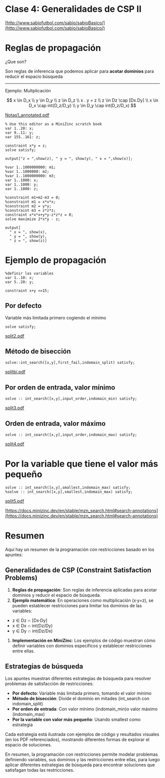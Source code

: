 # Clase 4: Generalidades de CSP II

[http://www.sabiofutbol.com/sabio/sabioBasico/](http://www.sabiofutbol.com/sabio/sabioBasico/)

# Reglas de propagación

¿Que son?

Son reglas de inferencia que podemos aplicar para **acotar dominios** para reducir el espacio búsqueda

---

Ejemplo: Multplicación

$$
x \in D_x \\ y \in D_y \\ z \in D_z \\ x . y = z \\ z \in Dz \cap [Dx.Dy]  \\ x \in D_x \cap int(D_z/D_y) \\ y \in D_y \cap int(D_z/D_x)
$$

[Notas1_annotated.pdf](Academico/Universidad/2025-1/Programacio╠Бn%20por%20restricciones%201987fd794c2880bb9305ed2af33905ce/Clase%204%20Generalidades%20de%20CSP%20II%201ac7fd794c2880b1a4f8f420bd4f13a4/Notas1_annotated.pdf)

```
% Use this editor as a MiniZinc scratch book
var 1..20: x;
var 9..11: y;
var 155..161: z;

constraint x*y = z;
solve satisfy;

output["z = ",show(z), " y = ", show(y), " x = ",show(x)]; 
```

```
%var 1..1000000000: m1;
%var 1..1000000: m2;
%var 1..1000000000: m3;
var 1..1000: x;
var 1..1000: y;
var 1..1000: z;

%constraint m1+m2-m3 = 0;
%constraint m1 = x*x*x;
%constraint m2 = y*y;
%constraint m3 = z*z*z;
constraint x*x*x+y*y-z*z*z = 0;
solve maximize 2*x*y - z;

output[
  " x = ", show(x),
  " y = ", show(y),
  " z = ", show(z)]
```

# Ejemplo de propagación

```
%definir las variables
var 1..10: x;
var 5..20: y;

constraint x+y <=15;
```

## Por defecto

Variable más limitada primero cogiendo el minimo

```
solve satisfy;
```

[split2.pdf](split2.pdf)

## Método de bisección

```
solve::int_search([x,y],first_fail,indomain_split) satisfy; 
```

[splitbi.pdf](splitbi.pdf)

## Por orden de entrada, valor mínimo

```
solve :: int_search([x,y],input_order,indomain_min) satisfy;
```

[split3.pdf](split3.pdf)

## Orden de entrada, valor máximo

```
solve :: int_search([x,y],input_order,indomain_max) satisfy;
```

[split4.pdf](split4.pdf)

# Por la variable que tiene el valor más pequeño

```
solve :: int_search([x,y],smallest,indomain_max) satisfy;
%solve :: int_search([x,y],smallest,indomain_max) satisfy;
```

[split5.pdf](split5.pdf)

[https://docs.minizinc.dev/en/stable/mzn_search.html#search-annotations](https://docs.minizinc.dev/en/stable/mzn_search.html#search-annotations)

# Resumen

Aquí hay un resumen de la programación con restricciones basado en los apuntes:

## Generalidades de CSP (Constraint Satisfaction Problems)

1. **Reglas de propagación**: Son reglas de inferencia aplicadas para acotar dominios y reducir el espacio de búsqueda.
2. **Ejemplo matemático**: En operaciones como multiplicación (x·y=z), se pueden establecer restricciones para limitar los dominios de las variables:

- z ∈ Dz ∩ [Dx·Dy]
- x ∈ Dx ∩ int(Dz/Dy)
- y ∈ Dy ∩ int(Dz/Dx)
1. **Implementación en MiniZinc**: Los ejemplos de código muestran cómo definir variables con dominios específicos y establecer restricciones entre ellas.

## Estrategias de búsqueda

Los apuntes muestran diferentes estrategias de búsqueda para resolver problemas de satisfacción de restricciones:

- **Por defecto**: Variable más limitada primero, tomando el valor mínimo
- **Método de bisección**: Divide el dominio en mitades (int_search con indomain_split)
- **Por orden de entrada**: Con valor mínimo (indomain_min)o valor máximo (indomain_max)
- **Por la variable con valor más pequeño**: Usando smallest como estrategia

Cada estrategia está ilustrada con ejemplos de código y resultados visuales (en los PDF referenciados), mostrando diferentes formas de explorar el espacio de soluciones.

En resumen, la programación con restricciones permite modelar problemas definiendo variables, sus dominios y las restricciones entre ellas, para luego aplicar diferentes estrategias de búsqueda para encontrar soluciones que satisfagan todas las restricciones.
